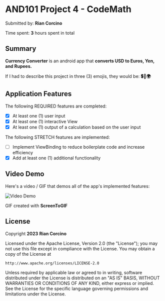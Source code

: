 <!-- (This is a comment) INSTRUCTIONS: Go through this page and fill out any **bolded** entries with their correct values.-->

# AND101 Project 4 - CodeMath

Submitted by: **Rian Corcino**

Time spent: **3** hours spent in total

## Summary

**Currency Converter** is an android app that **converts USD to Euros, Yen, and Rupees.**

If I had to describe this project in three (3) emojis, they would be: **💲🧮🌍**

## Application Features

<!-- (This is a comment) Please be sure to change the [ ] to [x] for any features you completed.  If a feature is not checked [x], you might miss the points for that item! -->

The following REQUIRED features are completed:

- [x] At least one (1) user input
- [x] At least one (1) interactive View
- [x] At least one (1) output of a calculation based on the user input

The following STRETCH features are implemented:

- [ ] Implement ViewBinding to reduce boilerplate code and increase efficiency
- [x] Add at least one (1) additional functionality

## Video Demo

Here's a video / GIF that demos all of the app's implemented features:

<img src='https://i.imgur.com/lAscilV.gif' title='Video Demo' width='' alt='Video Demo' />

GIF created with **ScreenToGIF**

<!-- Recommended tools:
- [Kap](https://getkap.co/) for macOS
- [ScreenToGif](https://www.screentogif.com/) for Windows
- [peek](https://github.com/phw/peek) for Linux. -->

## License

Copyright **2023** **Rian Corcino**

Licensed under the Apache License, Version 2.0 (the "License");
you may not use this file except in compliance with the License.
You may obtain a copy of the License at

    http://www.apache.org/licenses/LICENSE-2.0

Unless required by applicable law or agreed to in writing, software
distributed under the License is distributed on an "AS IS" BASIS,
WITHOUT WARRANTIES OR CONDITIONS OF ANY KIND, either express or implied.
See the License for the specific language governing permissions and
limitations under the License.
